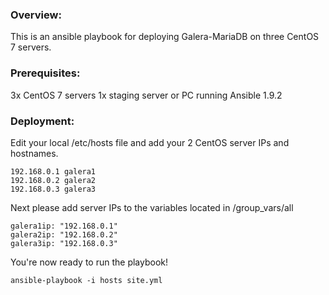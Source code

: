 ### Overview:
This is an ansible playbook for deploying Galera-MariaDB on three CentOS 7 servers.

### Prerequisites:
3x CentOS 7 servers
1x staging server or PC running Ansible 1.9.2 

### Deployment:
Edit your local /etc/hosts file and add your 2 CentOS server IPs and hostnames.

```
192.168.0.1 galera1
192.168.0.2 galera2
192.168.0.3 galera3
```

Next please add server IPs to the variables located in /group_vars/all

```
galera1ip: "192.168.0.1"
galera2ip: "192.168.0.2"
galera3ip: "192.168.0.3"
```

You're now ready to run the playbook!

```
ansible-playbook -i hosts site.yml 
```
